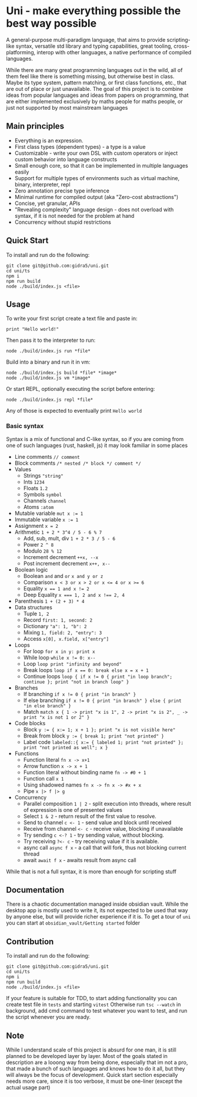 # Uni - make everything possible the best way possible
A general-purpose multi-paradigm language, that aims to provide scripting-like syntax, versatile std library and typing capabilities, great tooling, cross-platforming, interop with other languages, a native performance of compiled languages.

While there are many great programming languages out in the wild, all of them feel like there is something missing, but otherwise best in class. Maybe its type system, pattern matching, or first class functions, etc., that are out of place or just unavailable. The goal of this project is to combine ideas from popular languages and ideas from papers on programming, that are either implemented exclusively by maths people for maths people, or just not supported by most mainstream languages

## Main principles
* Everything is an expression.
* First class types (dependent types) - a type is a value
* Customizable - write your own DSL with custom operators or inject custom behavior into language constructs
* Small enough core, so that it can be implemented in multiple languages easily
* Support for multiple types of environments such as virtual machine, binary, interpreter, repl
* Zero annotation precise type inference
* Minimal runtime for compiled output (aka "Zero-cost abstractions")
* Concise, yet granular, APIs
* "Revealing complexity" language design - does not overload with syntax, if it is not needed for the problem at hand
* Concurrency without stupid restrictions

## Quick Start
To install and run do the following:
```
git clone git@github.com:gidra5/uni.git
cd uni/ts
npm i
npm run build
node ./build/index.js <file>
```

## Usage

To write your first script create a text file and paste in:
```
print "Hello world!"
```
Then pass it to the interpreter to run:
```
node ./build/index.js run *file*
```
Build into a binary and run it in vm: 
```
node ./build/index.js build *file* *image*
node ./build/index.js vm *image*
```
Or start REPL, optionally executing the script before entering: 
```
node ./build/index.js repl *file*
```
Any of those is expected to eventually print `Hello world`

### Basic syntax
Syntax is a mix of functional and C-like syntax, so if you are coming from one of such languages (rust, haskell, js) it may look familiar in some places

* Line comments `// comment`
* Block comments `/* nested /* block */ comment */`
* Values
  * Strings `"string"`
  * Ints `1234`
  * Floats `1.2`
  * Symbols `symbol`
  * Channels `channel`
  * Atoms `:atom`
* Mutable variable `mut x := 1`
* Immutable variable `x := 1`
* Assignment `x = 2`
* Arithmetic `1 + 2 * 3^4 / 5 - 6 % 7`
  * Add, sub, mult, div `1 + 2 * 3 / 5 - 6`
  * Power `2 ^ 8`
  * Modulo `28 % 12`
  * Increment decrement `++x, --x`
  * Post increment decrement `x++, x--`
* Boolean logic
  * Boolean `and` and `or` `x and y or z`
  * Comparison `x < 3 or x > 2 or x <= 4 or x >= 6`
  * Equality `x == 1 and x != 2`
  * Deep Equality `x === 1, 2 and x !== 2, 4`
* Parenthesis `1 + (2 + 3) * 4`
* Data structures
  * Tuple `1, 2`
  * Record `first: 1, second: 2`
  * Dictionary `"a": 1, "b": 2`
  * Mixing `1, field: 2, "entry": 3`
  * Access `x[0], x.field, x["entry"]`
* Loops
  * For loop `for x in y: print x`
  * While loop `while x != 0: x--`
  * Loop `loop print "infinity and beyond"`
  * Break loops `loop if x == 0: break else x = x + 1`
  * Continue loops `loop { if x != 0 { print "in loop branch"; continue }; print "not in branch loop" }`
* Branches
  * If branching `if x != 0 { print "in branch" }`
  * If else branching `if x != 0 { print "in branch" } else { print "in else branch" }`
  * Match `match x { 1 -> print "x is 1", 2 -> print "x is 2", _ -> print "x is not 1 or 2" }`
* Code blocks
  * Block `y := { x:= 1; x + 1 }; print "x is not visible here"`
  * Break from block `y := { break 1; print "not printed" }`
  * Label code `labeled::{ x:= { labeled 1; print "not printed" }; print "not printed as well"; x }`
* Functions
  * Function literal `fn x -> x+1`
  * Arrow function `x -> x + 1`
  * Function literal without binding name `fn -> #0 + 1`
  * Function call `x 1`
  * Using shadowed names `fn x -> fn x -> #x + x`
  * Pipe `x |> f |> g`
* Concurrency
  * Parallel composition `1 | 2` - split execution into threads, where result of expression is one of presented values
  * Select `1 & 2` - return result of the first value to resolve.
  * Send to channel `c <- 1` - send value and block until received
  * Receive from channel `<- c` - receive value, blocking if unavailable
  * Try sending `c <-? 1` - try sending value, without blocking.
  * Try receiving `?<- c` - try receiving value if it is available.
  * async call `async f x` - a call that will fork, thus not blocking current thread
  * await `await f x` - awaits result from async call

While that is not a full syntax, it is more than enough for scripting stuff

## Documentation
There is a chaotic documentation managed inside obsidian vault. While the desktop app is mostly used to write it, its not expected to be used that way by anyone else, but will provide richer experience if it is. To get a tour of `uni` you can start at `obsidian_vault/Getting started` folder

## Contribution

To install and run do the following:
```
git clone git@github.com:gidra5/uni.git
cd uni/ts
npm i
npm run build
node ./build/index.js <file>
```

If your feature is suitable for TDD, to start adding functionality you can create test file in `tests` and starting `vitest`
Otherwise run `tsc --watch` in background, add cmd command to test whatever you want to test, and run the script whenever you are ready.

## Note

While I understand scale of this project is absurd for one man, it is still planned to be developed layer by layer. Most of the goals stated in description are a looong way from being done, especially that im not a pro, that made a bunch of such languages and knows how to do it all, but they will always be the focus of development.
Quick start section especially needs more care, since it is too verbose, it must be one-liner (except the actual usage part)